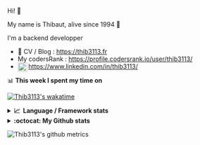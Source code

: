 Hi! 👋

My name is Thibaut, alive since 1994 🍷

I'm a backend developper

-   📝 CV / Blog : https://thib3113.fr
-   My codersRank : https://profile.codersrank.io/user/thib3113/
-   <a href="https://www.linkedin.com/in/thib3113/"><img align="left" alt="Thib3113's Linkedin" width="21px" src="https://raw.githubusercontent.com/peterthehan/peterthehan/master/assets/linkedin.svg" /></a> https://www.linkedin.com/in/thib3113/

📊 **This week I spent my time on**

[![Thib3113's wakatime](https://github-readme-stats.vercel.app/api/wakatime?username=thib3113&layout=default&theme=dracula&langs_count=6&hide_title=true&hide_border=true)](https://wakatime.com/@thib3113)

<details>
  <summary><b>📈&nbsp;&nbsp;Language&nbsp;/&nbsp;Framework stats</b></summary>
  <br/>  
  <a href='https://profile.codersrank.io/user/thib3113/'>
  <img src='http://cr-skills-chart-widget.azurewebsites.net/api/api?username=thib3113&padding=30&skills=php,batchfile,javascript,less,mysql,reactjs,scss,shell,typescript,vue'>
  </a>
</details>

<details>
  <summary><b>:octocat: My Github stats</b></summary>
  <br/>  
  
  <img src="https://github-readme-stats.vercel.app/api?username=thib3113&theme=dracula&show_icons=true&" alt="Thib3113's GitHub stats" />

<!--START_SECTION:activity-->

1. 🎉 Merged PR [#27](https://github.com/thib3113/unifi-blockips-srv/pull/27) in [thib3113/unifi-blockips-srv](https://github.com/thib3113/unifi-blockips-srv)
2. ❗️ Opened issue [#188](https://github.com/thib3113/unifi-client/issues/188) in [thib3113/unifi-client](https://github.com/thib3113/unifi-client)
3. 🎉 Merged PR [#26](https://github.com/thib3113/unifi-blockips-srv/pull/26) in [thib3113/unifi-blockips-srv](https://github.com/thib3113/unifi-blockips-srv)
4. 🎉 Merged PR [#187](https://github.com/thib3113/unifi-client/pull/187) in [thib3113/unifi-client](https://github.com/thib3113/unifi-client)
5. 💪 Opened PR [#187](https://github.com/thib3113/unifi-client/pull/187) in [thib3113/unifi-client](https://github.com/thib3113/unifi-client)
 <!--END_SECTION:activity-->

</details>

![Thib3113's github metrics](https://gist.githubusercontent.com/thib3113/83a96e16f8bca103f1b0e376186c66ec/raw/github-metrics.svg)
